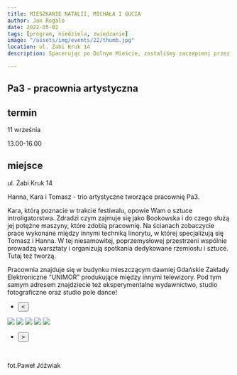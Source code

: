 ```yaml
---
title: MIESZKANIE NATALII, MICHAŁA I GUCIA
author: Jan Rogalo
date: 2022-05-02
tags: [program, niedziela, zwiedzanie]
image: "/assets/img/events/22/thumb.jpg"
location: ul. Żabi Kruk 14
description: Spacerując po Dolnym Mieście, zostaliśmy zaczepieni przez nieznajomą osobę, która zaoferowała nam pomoc i zaprosiła do wnętrza lokalu, w którym pracuje. Tą osobą okazała się Danuta Płuzińska, a miejscem Inkubator Sąsiedzkiej Energii. I tak oto znaleźliśmy się w miejscu przepełnionym otwartością, życzliwością i energią!

---
```

<section class="section-services">
    <div class="services">

<h1 class="event-h1">Pa3 - pracownia artystyczna</h1>

<h2 class="event-h2">termin</h2>
<p>11 września</p>
<p class="tab">13.00-16.00</p>

<h2 class="event-h2">miejsce</h2>
<p>ul. Żabi Kruk 14</p>

<p>Hanna, Kara i Tomasz - trio artystyczne tworzące pracownię Pa3. </p>
<p>Kara, którą poznacie w trakcie festiwalu, opowie Wam o sztuce introligatorstwa. Zdradzi czym zajmuje się jako Bookowska i do czego służą jej potężne maszyny, które zdobią pracownię. Na ścianach zobaczycie prace wykonane między innymi techniką linorytu, w której specjalizują się Tomasz i Hanna. W tej niesamowitej, poprzemysłowej przestrzeni wspólnie prowadzą warsztaty i organizują spotkania dedykowane rzemiosłu i sztuce. Tutaj też tworzą.
</p>
<p>Pracownia znajduje się w budynku mieszczącym dawniej Gdańskie Zakłady Elektroniczne “UNIMOR” produkujące między innymi telewizory. Pod tym samym adresem znajdziecie też eksperymentalne wydawnictwo, studio fotograficzne oraz studio pole dance!</p>
<div class="slider-container">
  <nav class="slider-nav">
    <ul>
      <li>
        <button class="previous">
          <span><</span>
        </button>
      </li>
</ul>
</nav>
  <div class="slider">
  <a href="/assets/img/events/22/TO.jpg"><img class="active" src="/assets/img/events/22/TO.jpg"></a>
   <a href="/assets/img/events/22/2.jpg"><img src="/assets/img/events/22/2.jpg"></a>
   <a href="/assets/img/events/22/3.jpg"><img src="/assets/img/events/22/3.jpg"></a>
  <a href="/assets/img/events/22/4.jpg"><img src="/assets/img/events/22/4.jpg"></a>
  <a href="/assets/img/events/22/_PAW9726.jpg"><img src="/assets/img/events/22/_PAW9726.jpg"></a>
  </div>
<nav class="slider-nav">
    <ul>
      <li>
        <button class="next">
          <span>></span>
        </button>
      </li>
    </ul>
  </nav>
</div>
<br>
<p>fot.Paweł Jóźwiak</p></div>
</section>
    <script src="/assets/scripts/slider.js"></script>
